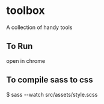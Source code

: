 # toolbox
A collection of handy tools

## To Run
open in chrome

## To compile sass to css
$ sass --watch src/assets/style.scss
